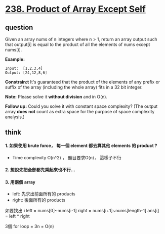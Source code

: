 # [238. Product of Array Except Self](https://leetcode.com/problems/product-of-array-except-self/)

## question

Given an array nums of n integers where n > 1,  return an array output such that output[i] is equal to the product of all the elements of nums except nums[i].

**Example:**
```
Input:  [1,2,3,4]
Output: [24,12,8,6]
```

**Constrain:t** It's guaranteed that the product of the elements of any prefix or suffix of the array (including the whole array) fits in a 32 bit integer.

**Note:** Please solve it **without division** and in O(n).

**Follow up:**
Could you solve it with constant space complexity? (The output array **does not** count as extra space for the purpose of space complexity analysis.)

## think

#### 1. 如果使用 brute force， 每一個 element 都去算其他 elements 的 product ?
- Time complexity O(n^2) ， 題目要求O(n)， 這樣子不行

#### 2. 想說先把全部都先乘起來也不行...

#### 3. 用兩個 array
- left: 先求出前面所有的 products 
- right: 後面所有的 products

如要找出 i 
left = nums[0]~nums[i-1]
right =  nums[i+1]~nums[length-1]
ans[i] = left * right

3個 for loop = 3n = O(n)